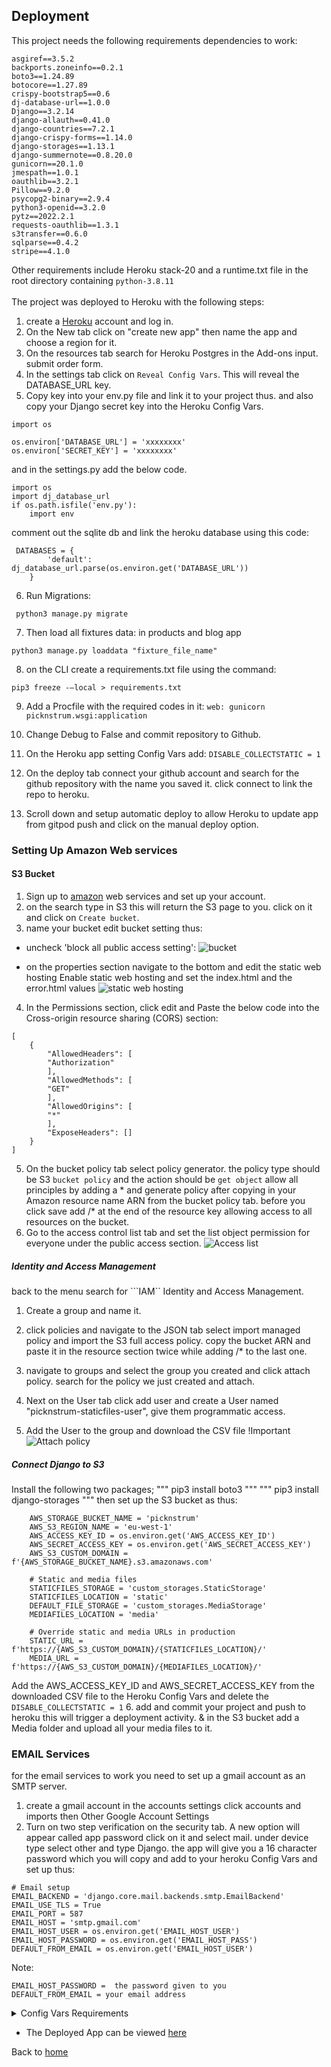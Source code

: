 ## Deployment
This project needs the following requirements dependencies to work:
```
asgiref==3.5.2
backports.zoneinfo==0.2.1
boto3==1.24.89
botocore==1.27.89
crispy-bootstrap5==0.6
dj-database-url==1.0.0
Django==3.2.14
django-allauth==0.41.0
django-countries==7.2.1
django-crispy-forms==1.14.0
django-storages==1.13.1
django-summernote==0.8.20.0
gunicorn==20.1.0
jmespath==1.0.1
oauthlib==3.2.1
Pillow==9.2.0
psycopg2-binary==2.9.4
python3-openid==3.2.0
pytz==2022.2.1
requests-oauthlib==1.3.1
s3transfer==0.6.0
sqlparse==0.4.2
stripe==4.1.0
```
Other requirements include Heroku stack-20 and a runtime.txt file in the root directory containing ```python-3.8.11```
<br><br>
The project was deployed to Heroku with the following steps:

1. create a  [Heroku](https://devcenter.heroku.com/) account and log in.
1. On the New tab click on "create new app" then name the app and choose a region for it.
1. On the resources tab search for Heroku Postgres in the Add-ons input. submit order form.
1. In the settings tab click on ```Reveal Config Vars```. This will reveal the DATABASE_URL key.
1. Copy key into your env.py file and link it to your project thus. and also copy your Django secret key into the Heroku Config Vars.
```
import os

os.environ['DATABASE_URL'] = 'xxxxxxxx'
os.environ['SECRET_KEY'] = 'xxxxxxxx'
```
and in the settings.py add the below code.
```
import os
import dj_database_url
if os.path.isfile('env.py'):
    import env
```
comment out the sqlite db and link the heroku database using this code:
```
 DATABASES = {
        'default': dj_database_url.parse(os.environ.get('DATABASE_URL'))
    }
```
6. Run Migrations:
```
 python3 manage.py migrate
 ```
7. Then load all fixtures data:
 in products and blog app
 ```
 python3 manage.py loaddata "fixture_file_name"
 ```
8. on the CLI create a requirements.txt file using the command:
 ```
 pip3 freeze -–local > requirements.txt
 ```
9.	Add a Procfile with the required codes in it: ```web: gunicorn picknstrum.wsgi:application```
10.	Change Debug to False and commit repository to Github.

11. On the Heroku app setting Config Vars add: ```DISABLE_COLLECTSTATIC = 1```
12. On the deploy tab connect your github account and search for the github repository with the name you saved it. click connect to link the repo to heroku.
10. Scroll down and setup automatic deploy to allow Heroku to update app from gitpod push and click on the manual deploy option.

### Setting Up Amazon Web services
#### S3 Bucket
1. Sign up to [amazon](https://aws.amazon.com/) web services and set up your account.
1. on the search type in S3 this will return the S3 page to you. click on it and click on ```Create bucket```.
1. name your bucket edit bucket setting thus:
* uncheck 'block all public access setting':
![bucket](readme_imgs/bucket.png)

* on the properties section navigate to the bottom and edit the static web hosting
Enable static web hosting and set the index.html and the error.html values
![static web hosting](readme_imgs/static-aws)

4. In the Permissions section, click edit and Paste the below code into the Cross-origin resource sharing (CORS) section:
```
[
    {
        "AllowedHeaders": [
        "Authorization"
        ],
        "AllowedMethods": [
        "GET"
        ],
        "AllowedOrigins": [
        "*"
        ],
        "ExposeHeaders": []
    }
]

```
5. On the bucket policy tab select policy generator. the policy type should be S3 ```bucket policy``` and the action should be ```get object```
allow all principles by adding a * and generate policy after copying in your Amazon resource name ARN from the bucket policy tab. before you click save add /* at the end of the resource key allowing access to all resources on the bucket.
6. Go to the access control list tab and set the list object permission for everyone under the public access section.
![Access list](readme_imgs/access_list.png)

##### Identity and Access Management
back to the menu search for ```IAM`` Identity and Access Management.
1. Create a group and name it.
2. click policies and navigate to the JSON tab select import managed policy and import the S3 full access policy. copy the bucket ARN and paste it in the resource section twice while adding /* to the last one.
3. navigate to groups and select the group you created and click attach policy. search for the policy we just created and attach.

4. Next on the User tab click add user and  create a User named "picknstrum-staticfiles-user", give them programmatic access.
5.  Add the User to the group and download the CSV file !Important
![Attach policy](readme_imgs/attach-policy.png)


##### Connect Django to S3
Install the following two packages;
"""
pip3 install boto3
"""
"""
pip3 install django-storages
"""
then set up the S3 bucket as thus:
```
    AWS_STORAGE_BUCKET_NAME = 'picknstrum'
    AWS_S3_REGION_NAME = 'eu-west-1'
    AWS_ACCESS_KEY_ID = os.environ.get('AWS_ACCESS_KEY_ID')
    AWS_SECRET_ACCESS_KEY = os.environ.get('AWS_SECRET_ACCESS_KEY')
    AWS_S3_CUSTOM_DOMAIN = f'{AWS_STORAGE_BUCKET_NAME}.s3.amazonaws.com'

    # Static and media files
    STATICFILES_STORAGE = 'custom_storages.StaticStorage'
    STATICFILES_LOCATION = 'static'
    DEFAULT_FILE_STORAGE = 'custom_storages.MediaStorage'
    MEDIAFILES_LOCATION = 'media'

    # Override static and media URLs in production
    STATIC_URL = f'https://{AWS_S3_CUSTOM_DOMAIN}/{STATICFILES_LOCATION}/'
    MEDIA_URL = f'https://{AWS_S3_CUSTOM_DOMAIN}/{MEDIAFILES_LOCATION}/'
```
Add the AWS_ACCESS_KEY_ID and AWS_SECRET_ACCESS_KEY from the downloaded CSV file to the Heroku Config Vars and delete the ```DISABLE_COLLECTSTATIC = 1```
6. add and commit your project and push to heroku this will trigger a deployment activity.
& in the S3 bucket add a Media folder and upload all your media files to it.

### EMAIL Services
for the email services to work you need to set up a gmail account as an SMTP server.
1. create a gmail account in the accounts settings click accounts and imports then  Other Google Account Settings
1. Turn on two step verification on the security tab.
A new option will appear called app password click on it and select mail. under device type select other and type Django. the app will give you a 16 character password which you will copy and add to your heroku Config Vars and set up thus:
```
# Email setup
EMAIL_BACKEND = 'django.core.mail.backends.smtp.EmailBackend'
EMAIL_USE_TLS = True
EMAIL_PORT = 587
EMAIL_HOST = 'smtp.gmail.com'
EMAIL_HOST_USER = os.environ.get('EMAIL_HOST_USER')
EMAIL_HOST_PASSWORD = os.environ.get('EMAIL_HOST_PASS')
DEFAULT_FROM_EMAIL = os.environ.get('EMAIL_HOST_USER')
```
Note:
```
EMAIL_HOST_PASSWORD =  the password given to you
DEFAULT_FROM_EMAIL = your email address
```
<details>
<summary>Config Vars Requirements</summary>
<br>Config Vars Items

![config var requirements](readme_imgs/config-vars.png)
</details>

* The Deployed App can be viewed [here](https://picknstrum.herokuapp.com/)



Back to [home](README.md)